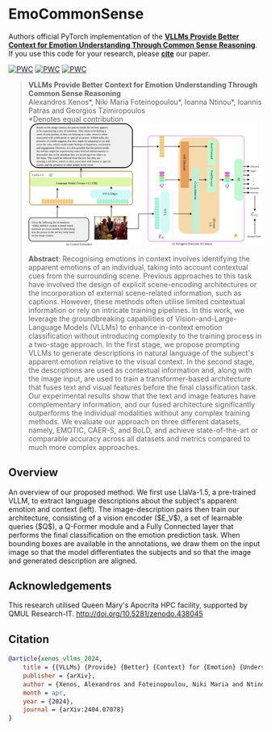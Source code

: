 # EmoCommonSense

Authors official PyTorch implementation of the **[VLLMs Provide Better Context for Emotion Understanding Through Common Sense Reasoning]()**. If you use this code for your research, please [**cite**](#citation) our paper.

[![PWC](https://img.shields.io/endpoint.svg?url=https://paperswithcode.com/badge/vllms-provide-better-context-for-emotion/emotion-recognition-in-context-on-bold)](https://paperswithcode.com/sota/emotion-recognition-in-context-on-bold?p=vllms-provide-better-context-for-emotion)
[![PWC](https://img.shields.io/endpoint.svg?url=https://paperswithcode.com/badge/vllms-provide-better-context-for-emotion/emotion-recognition-in-context-on-caer-1)](https://paperswithcode.com/sota/emotion-recognition-in-context-on-caer-1?p=vllms-provide-better-context-for-emotion)
[![PWC](https://img.shields.io/endpoint.svg?url=https://paperswithcode.com/badge/vllms-provide-better-context-for-emotion/emotion-recognition-in-context-on-emotic)](https://paperswithcode.com/sota/emotion-recognition-in-context-on-emotic?p=vllms-provide-better-context-for-emotion)

> **VLLMs Provide Better Context for Emotion Understanding Through Common Sense Reasoning**<br>
> Alexandros Xenos*, Niki Maria Foteinopoulou*, Ioanna Ntinou*, Ioannis Patras and Georgios Tzimiropoulos<br>
> *Denotes equal contribution 
> <br>
> ![summary](figs/method.svg)
>
> **Abstract**: Recognising emotions in context involves identifying the apparent emotions of an individual, taking into account contextual cues from the surrounding scene. Previous approaches to this task have involved the design of explicit scene-encoding architectures or the incorporation of external scene-related information, such as captions. However, these methods often utilise limited contextual information or rely on intricate training pipelines. In this work, we leverage the groundbreaking capabilities of Vision-and-Large-Language Models (VLLMs) to enhance in-context emotion classification without introducing complexity to the training process in a two-stage approach. In the first stage, we propose prompting VLLMs to generate descriptions in natural language of the subject's apparent emotion relative to the visual context. In the second stage, the descriptions are used as contextual information and, along with the image input, are used to train a transformer-based architecture that fuses text and visual features before the final classification task. Our experimental results show that the text and image features have complementary information, and our fused architecture significantly outperforms the individual modalities without any complex training methods. We evaluate our approach on three different datasets, namely, EMOTIC, CAER-S, and BoLD, and achieve state-of-the-art or comparable accuracy across all datasets and metrics compared to much more complex approaches.

## Overview

<p alighn="center">
 An overview of our proposed method. We first use LlaVa-1.5, a pre-trained VLLM, to extract language descriptions about the subject's apparent emotion and context (left). The image-description pairs then train our architecture, consisting of a vision encoder ($E_V$), a set of learnable queries ($Q$), a Q-Former module and a Fully Connected layer that performs the final classification on the emotion prediction task. When bounding boxes are available in the annotations, we draw them on the input image so that the model differentiates the subjects and so that the image and generated description are aligned.
</p>


## Acknowledgements

This research utilised Queen Mary's Apocrita HPC facility, supported by QMUL Research-IT. http://doi.org/10.5281/zenodo.438045

## Citation
```bibtex
@article{xenos_vllms_2024,
	title = {{VLLMs} {Provide} {Better} {Context} for {Emotion} {Understanding} {Through} {Common} {Sense} {Reasoning}},
	publisher = {arXiv},
	author = {Xenos, Alexandros and Foteinopoulou, Niki Maria and Ntinou, Ioanna and Patras, Ioannis and Tzimiropoulos, Georgios},
	month = apr,
	year = {2024},
	journal = {arXiv:2404.07078}
}
```
